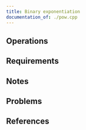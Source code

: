 ```yaml
---
title: Binary exponentiation
documentation_of: ./pow.cpp
---
```


## Operations

## Requirements

## Notes

## Problems

## References
